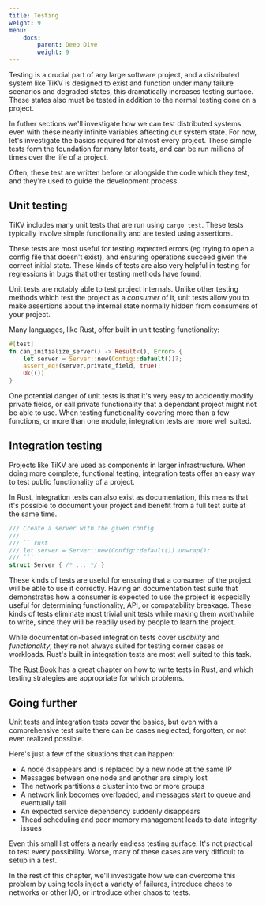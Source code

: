 ```yaml
---
title: Testing
weight: 9
menu:
    docs:
        parent: Deep Dive
        weight: 9
---
```


Testing is a crucial part of any large software project, and a distributed system like TiKV is designed to exist and function under many failure scenarios and degraded states, this dramatically increases testing surface. These states also must be tested in addition to the normal testing done on a project.

In futher sections we'll investigate how we can test distributed systems even with these nearly infinite variables affecting our system state. For now, let's investigate the basics required for almost every project. These simple tests form the foundation for many later tests, and can be run millions of times over the life of a project.

Often, these test are written before or alongside the code which they test, and they're used to guide the development process.

## Unit testing

TiKV includes many unit tests that are run using `cargo test`. These tests typically involve simple functionality and are tested using assertions.

These tests are most useful for testing expected errors (eg trying to open a config file that doesn't exist), and ensuring operations succeed given the correct initial state. These kinds of tests are also very helpful in testing for regressions in bugs that other testing methods have found.

Unit tests are notably able to test project internals. Unlike other testing methods which test the project as a *consumer* of it, unit tests allow you to make assertions about the internal state normally hidden from consumers of your project.

Many languages, like Rust, offer built in unit testing functionality:

```rust
#[test]
fn can_initialize_server() -> Result<(), Error> {
    let server = Server::new(Config::default())?;
    assert_eq!(server.private_field, true);
    Ok(())
}
```

One potential danger of unit tests is that it's very easy to accidently modify private fields, or call private functionality that a dependant project might not be able to use. When testing functionality covering more than a few functions, or more than one module, integration tests are more well suited.

## Integration testing

Projects like TiKV are used as components in larger infrastructure. When doing more complete, functional testing, integration tests offer an easy way to test public functionality of a project.

In Rust, integration tests can also exist as documentation, this means that it's possible to document your project and benefit from a full test suite at the same time.

```rust
/// Create a server with the given config
/// 
/// ```rust
/// let server = Server::new(Config::default()).unwrap();
/// ```
struct Server { /* ... */ }
```

These kinds of tests are useful for ensuring that a consumer of the project will be able to use it correctly. Having an documentation test suite that demonstrates how a consumer is expected to use the project is especially useful for determining functionality, API, or compatability breakage. These kinds of tests eliminate most trivial unit tests while making them worthwhile to write, since they will be readily used by people to learn the project.

While documentation-based integration tests cover *usability* and *functionality*, they're not always suited for testing corner cases or workloads. Rust's built in integration tests are most well suited to this task.

The [Rust Book](https://doc.rust-lang.org/book/ch11-01-writing-tests.html) has a great chapter on how to write tests in Rust, and which testing strategies are appropriate for which problems.

## Going further

Unit tests and integration tests cover the basics, but even with a comprehensive test suite there can be cases neglected, forgotten, or not even realized possible.

Here's just a few of the situations that can happen:

* A node disappears and is replaced by a new node at the same IP
* Messages between one node and another are simply lost
* The network partitions a cluster into two or more groups
* A network link becomes overloaded, and messages start to queue and eventually fail
* An expected service dependency suddenly disappears
* Thead scheduling and poor memory management leads to data integrity issues

Even this small list offers a nearly endless testing surface. It's not practical to test every possibility. Worse, many of these cases are very difficult to setup in a test.

In the rest of this chapter, we'll investigate how we can overcome this problem by using tools inject a variety of failures, introduce chaos to networks or other I/O, or introduce other chaos to tests.
